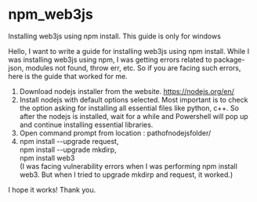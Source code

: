 # npm_web3js
Installing web3js using npm install.
This guide is only for windows

Hello,
I want to write a guide for installing web3js using npm install.
While I was installing web3js using npm, I was getting errors related to package-json, modules not found, throw err, etc.
So if you are facing such errors, here is the guide that worked for me.

1. Download nodejs installer from the website.  https://nodejs.org/en/
2. Install nodejs with default options selected. Most important is to check the option asking for installing all essential files like python, c++. So after the nodejs is installed, wait for a while and Powershell will pop up and continue installing essential libraries.
3. Open command prompt from location : pathofnodejsfolder/
4. 
    npm install --upgrade request,  
    npm install --upgrade mkdirp,  
    npm install web3  
   (I was facing vulnerability errors when I was performing npm install web3. But when I tried to upgrade mkdirp and request, it worked.) 

I hope it works! Thank you.

